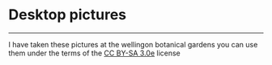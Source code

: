 # Desktop pictures
<hr>
<p>I have taken these pictures at the wellingon botanical gardens you can use them under the terms of the <a href="https://creativecommons.org/licenses/by-sa/3.0/">CC BY-SA 3.0e</a> license</p>
